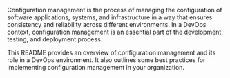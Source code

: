Configuration management is the process of managing the configuration of software applications, systems, and infrastructure in a way that ensures consistency and reliability across different environments. In a DevOps context, configuration management is an essential part of the development, testing, and deployment process.

This README provides an overview of configuration management and its role in a DevOps environment. It also outlines some best practices for implementing configuration management in your organization.
